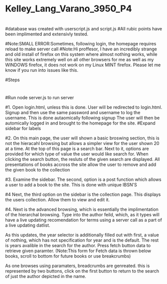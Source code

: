 # Kelley_Lang_Varano_3950_P4
#

#database was created with userscript.js and script.js
#All rubic points have been implimented and extensivly tested. 

#Note:SMALL ERROR:Sometimes, following login, the homepage requires reload to make server call
#Note:Hi proffesor, I have an incredibly strange and old install of firefox on this system where almost nothing works, 
while this site works extremely well on all other browsers for me as well as my WINDOWS firefox, it does not work on my Linux MINT firefox. Please let me know if you run into issues like this. 

#Steps
#
#Run node server.js to run server




#1. Open login.html, unless this is done. User will be redirected to login.html. Signup and then use the same password and username to log the username. This is done autaomically following signup
The user will then be automically logged in and brought to the homepage for the site. 
#Expand sidebar for labels 



#2. On this main page, the user will shown a basic broswing section, this is not the hieracahl browsing but allows a
simpler view for the user shown 20 at a time. At the top of this page is a search bar. Next to it, options are provided 
for which type of value the user would like search for. When clicking the search button, the resluts of the given search are displayed. 
All presentations of books accross the site allow the user to remove and add the given book to the collection



#3. Examine the sidebar. The second, option is a post function which allows a user to add a book to the site. 
This is done with unique IBSN'S

#4 Next, the third option on the sidebar is the collection page. This displays the users collection. Allow them to view 
and edit it. 




#4. Next is the advanced browsing, which is essentially the implimentation of the hierarchal browsing. 
Type into the author feild, which, as it types will have a live updating recomendation for terms using a server call as a part of a live updating datlist.

As this updates, the year selector is additionally filled out with first, a value of nothing, which has not specification for 
year and is the default. The rest is years avalible in the search for the author. Press fetch button data to retrieve given paramter. (Note:This form for Fetch data is thrown below books, scroll to bottom for future books or use breakcrumbs)


As one browses using paramaters, breadcrumbs are genreated.  this is represented by two buttons,
click on the first button to return to the search of just the author depicted in the name. 
